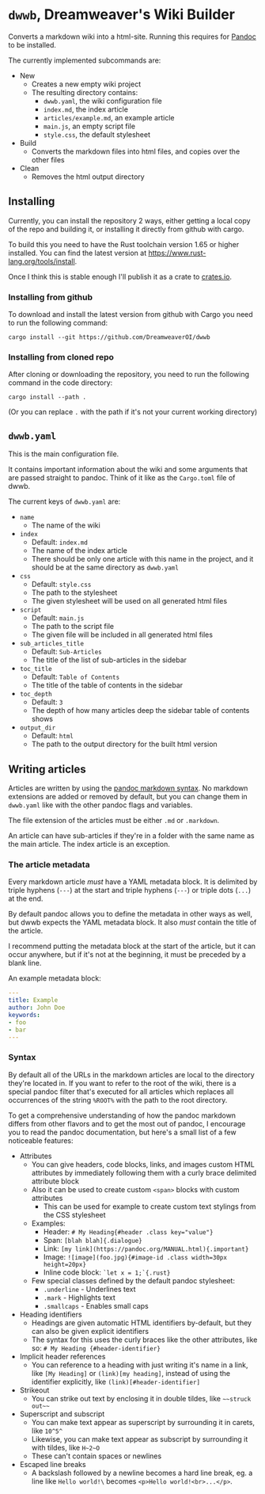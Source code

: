 # `dwwb`, Dreamweaver's Wiki Builder

Converts a markdown wiki into a html-site.
Running this requires for [Pandoc](https://pandoc.org/installing.html) to be installed.

The currently implemented subcommands are:

* New
    * Creates a new empty wiki project
    * The resulting directory contains:
        * `dwwb.yaml`, the wiki configuration file
        * `index.md`, the index article
        * `articles/example.md`, an example article
        * `main.js`, an empty script file
        * `style.css`, the default stylesheet
* Build
    * Converts the markdown files into html files, and copies over the other files
* Clean
    * Removes the html output directory


## Installing

Currently, you can install the repository 2 ways, either getting a local copy of the repo and building it, or installing it directly from github with cargo.

To build this you need to have the Rust toolchain version 1.65 or higher installed.
You can find the latest version at <https://www.rust-lang.org/tools/install>.

Once I think this is stable enough I'll publish it as a crate to [crates.io](https://crates.io).

### Installing from github

To download and install the latest version from github with Cargo you need to run the following command:

```
cargo install --git https://github.com/DreamweaverOI/dwwb
```


### Installing from cloned repo

After cloning or downloading the repository, you need to run the following command in the code directory:

```
cargo install --path .
```

(Or you can replace `.` with the path if it's not your current working directory)


## `dwwb.yaml`

This is the main configuration file.

It contains important information about the wiki and some arguments that are passed straight to pandoc.
Think of it like as the `Cargo.toml` file of dwwb.

The current keys of `dwwb.yaml` are:

* `name`
    * The name of the wiki
* `index`
    * Default: `index.md`
    * The name of the index article
    * There should be only one article with this name in the project, and it should be at the same directory as `dwwb.yaml`
* `css`
    * Default: `style.css`
    * The path to the stylesheet
    * The given stylesheet will be used on all generated html files
* `script`
    * Default: `main.js`
    * The path to the script file
    * The given file will be included in all generated html files
* `sub_articles_title`
    * Default: `Sub-Articles`
    * The title of the list of sub-articles in the sidebar
* `toc_title`
    * Default: `Table of Contents`
    * The title of the table of contents in the sidebar
* `toc_depth`
    * Default: `3`
    * The depth of how many articles deep the sidebar table of contents shows
* `output_dir`
    * Default: `html`
    * The path to the output directory for the built html version


## Writing articles

Articles are written by using the [pandoc markdown syntax](https://pandoc.org/MANUAL.html#pandocs-markdown).
No markdown extensions are added or removed by default, but you can change them in `dwwb.yaml` like with the other pandoc flags and variables.

The file extension of the articles must be either `.md` or `.markdown`.

An article can have sub-articles if they're in a folder with the same name as the main article.
The index article is an exception.


### The article metadata

Every markdown article *must* have a YAML metadata block.
It is delimited by triple hyphens (`---`) at the start and triple hyphens (`---`) or triple dots (`...`) at the end.

By default pandoc allows you to define the metadata in other ways as well, but dwwb expects the YAML metadata block.
It also *must* contain the title of the article.

I recommend putting the metadata block at the start of the article, but it can occur anywhere, but if it's not at the beginning, it must be preceded by a blank line.

An example metadata block:

```YAML
---
title: Example
author: John Doe
keywords:
- foo
- bar
---
```


### Syntax

By default all of the URLs in the markdown articles are local to the directory they're located in.
If you want to refer to the root of the wiki, there is a special pandoc filter that's executed for all articles which replaces all occurrences of the string `%ROOT%` with the path to the root directory.

To get a comprehensive understanding of how the pandoc markdown differs from other flavors and to get the most out of pandoc, I encourage you to read the pandoc documentation, but here's a small list of a few noticeable features:

* Attributes
    * You can give headers, code blocks, links, and images custom HTML attributes by immediately following them with a curly brace delimited attribute block
    * Also it can be used to create custom `<span>` blocks with custom attributes
        * This can be used for example to create custom text stylings from the CSS stylesheet
    * Examples:
        * Header: `# My Heading{#header .class key="value"}`
        * Span: `[blah blah]{.dialogue}`
        * Link: `[my link](https://pandoc.org/MANUAL.html){.important}`
        * Image: `![image](foo.jpg){#image-id .class width=30px height=20px}`
        * Inline code block: `` `let x = 1;`{.rust} ``
    * Few special classes defined by the default pandoc stylesheet:
        * `.underline` - Underlines text
        * `.mark` - Highlights text
        * `.smallcaps` - Enables small caps
* Heading identifiers
    * Headings are given automatic HTML identifiers by-default, but they can also be given explicit identifiers
    * The syntax for this uses the curly braces like the other attributes, like so: `# My Heading {#header-identifier}`
* Implicit header references
    * You can reference to a heading with just writing it's name in a link, like `[My Heading]` or `(link)[my heading]`, instead of using the identifier explicitly, like `(link)[#header-identifier]`
* Strikeout
    * You can strike out text by enclosing it in double tildes, like `~~struck out~~`
* Superscript and subscript
    * You can make text appear as superscript by surrounding it in carets, like `10^5^`
    * Likewise, you can make text appear as subscript by surrounding it with tildes, like `H~2~O`
    * These can't contain spaces or newlines
* Escaped line breaks
    * A backslash followed by a newline becomes a hard line break, eg. a line like `Hello world!\` becomes `<p>Hello world!<br>...</p>`.

